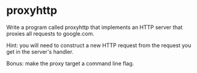 # proxyhttp

Write a program called proxyhttp that implements an HTTP server that proxies
all requests to google.com.

Hint: you will need to construct a new HTTP request from the request you get in
the server's handler.

Bonus: make the proxy target a command line flag.

